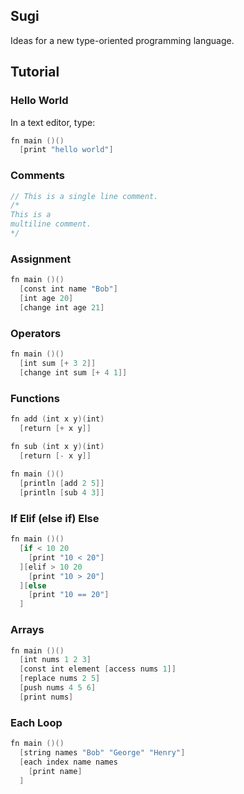 ## Sugi

Ideas for a new type-oriented programming language.

## Tutorial

### Hello World

In a text editor, type: 

```v
fn main ()()
  [print "hello world"]
```

### Comments

```v
// This is a single line comment.
/* 
This is a
multiline comment. 
*/  
```

### Assignment

```v
fn main ()()
  [const int name "Bob"]
  [int age 20]
  [change int age 21]
```

### Operators
```v
fn main ()()
  [int sum [+ 3 2]]
  [change int sum [+ 4 1]]
```
### Functions
```v
fn add (int x y)(int)
  [return [+ x y]]

fn sub (int x y)(int)
  [return [- x y]]
  
fn main ()()
  [println [add 2 5]]
  [println [sub 4 3]]
```
### If Elif (else if) Else
```v
fn main ()()
  [if < 10 20
    [print "10 < 20"]
  ][elif > 10 20
    [print "10 > 20"]
  ][else
    [print "10 == 20"]
  ]
```
### Arrays
```v
fn main ()()
  [int nums 1 2 3]
  [const int element [access nums 1]]
  [replace nums 2 5]
  [push nums 4 5 6]
  [print nums]
```
### Each Loop
```v
fn main ()()
  [string names "Bob" "George" "Henry"]
  [each index name names
    [print name]
  ]
```
